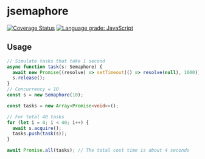 # jsemaphore

[![Coverage Status](https://coveralls.io/repos/github/Jannchie/jsemaphore/badge.svg?branch=main)](https://coveralls.io/github/Jannchie/jsemaphore?branch=main) [![Language grade: JavaScript](https://img.shields.io/lgtm/grade/javascript/g/Jannchie/jsemaphore.svg?logo=lgtm&logoWidth=18)](https://lgtm.com/projects/g/Jannchie/jsemaphore/context:javascript)

## Usage

``` ts
// Simulate tasks that take 1 second
async function task(s: Semaphore) {
  await new Promise((resolve) => setTimeout(() => resolve(null), 1000));
  s.release();
}
// Concurrency = 10
const s = new Semaphore(10);

const tasks = new Array<Promise<void>>();

// For total 40 tasks
for (let i = 0; i < 40; i++) {
  await s.acquire();
  tasks.push(task(s));
}

await Promise.all(tasks); // The total cost time is about 4 seconds
```
